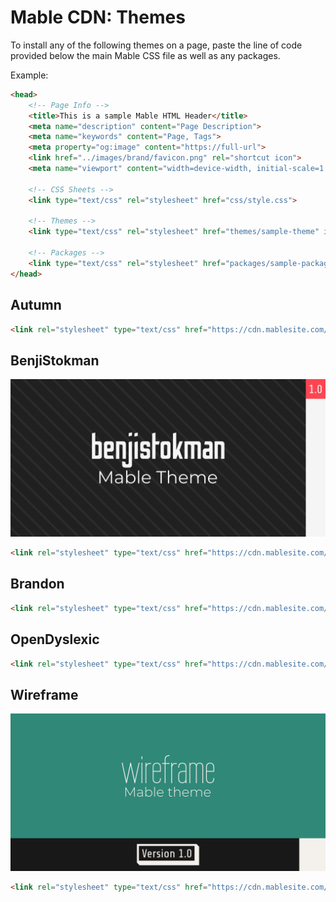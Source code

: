 # Mable CDN: Themes

To install any of the following themes on a page, paste the line of code provided below the main Mable CSS file as well as any packages.

Example:

```html
<head>
	<!-- Page Info -->
	<title>This is a sample Mable HTML Header</title>
	<meta name="description" content="Page Description">
	<meta name="keywords" content="Page, Tags">
	<meta property="og:image" content="https://full-url">
	<link href="../images/brand/favicon.png" rel="shortcut icon">
	<meta name="viewport" content="width=device-width, initial-scale=1.0">

	<!-- CSS Sheets -->
	<link type="text/css" rel="stylesheet" href="css/style.css">
		
	<!-- Themes -->
	<link type="text/css" rel="stylesheet" href="themes/sample-theme" id="custom-theme-sheet">

	<!-- Packages -->
	<link type="text/css" rel="stylesheet" href="packages/sample-package.css">
</head>
```

## Autumn

```html
<link rel="stylesheet" type="text/css" href="https://cdn.mablesite.com/themes/autumn.css" id="custom-theme-sheet">
```

## BenjiStokman

![benjistokman-cover](benjistokman-cover.svg)

```html
<link rel="stylesheet" type="text/css" href="https://cdn.mablesite.com/themes/benjistokman.css" id="custom-theme-sheet">
```

## Brandon

```html
<link rel="stylesheet" type="text/css" href="https://cdn.mablesite.com/themes/brandon.css" id="custom-theme-sheet">
```

## OpenDyslexic

```html
<link rel="stylesheet" type="text/css" href="https://cdn.mablesite.com/themes/opendyslexic.css" id="custom-theme-sheet">
```

## Wireframe

![wireframe-cover](wireframe-cover.svg)

```html
<link rel="stylesheet" type="text/css" href="https://cdn.mablesite.com/themes/wireframe.css" id="custom-theme-sheet">
```